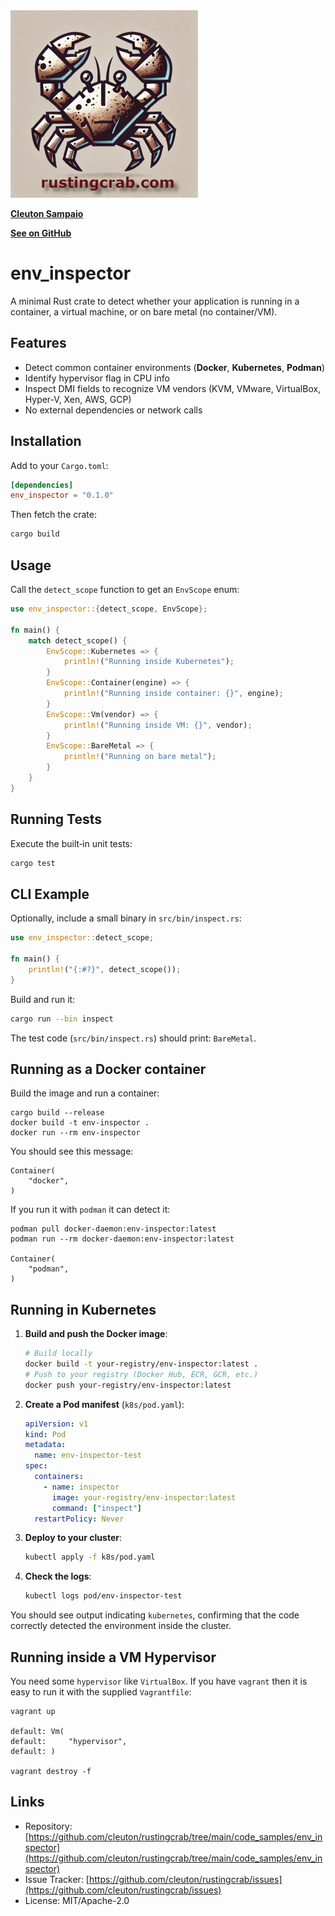 <img src="../../rusting-crab-logo.png" height=300>


[**Cleuton Sampaio**](https://linkedin.com/in/cleutonsampaio)

[**See on GitHub**](https://github.com/cleuton/rustingcrab/blob/main/code_samples/env_inspector/README.md)


# env\_inspector

A minimal Rust crate to detect whether your application is running in a container, a virtual machine, or on bare metal (no container/VM).

## Features

* Detect common container environments (**Docker**, **Kubernetes**, **Podman**)
* Identify hypervisor flag in CPU info
* Inspect DMI fields to recognize VM vendors (KVM, VMware, VirtualBox, Hyper-V, Xen, AWS, GCP)
* No external dependencies or network calls

## Installation

Add to your `Cargo.toml`:

```toml
[dependencies]
env_inspector = "0.1.0"
```

Then fetch the crate:

```bash
cargo build
```

## Usage

Call the `detect_scope` function to get an `EnvScope` enum:

```rust
use env_inspector::{detect_scope, EnvScope};

fn main() {
    match detect_scope() {
        EnvScope::Kubernetes => {
            println!("Running inside Kubernetes");
        }
        EnvScope::Container(engine) => {
            println!("Running inside container: {}", engine);
        }
        EnvScope::Vm(vendor) => {
            println!("Running inside VM: {}", vendor);
        }
        EnvScope::BareMetal => {
            println!("Running on bare metal");
        }
    }
}
```

## Running Tests

Execute the built‑in unit tests:

```bash
cargo test
```

## CLI Example

Optionally, include a small binary in `src/bin/inspect.rs`:

```rust
use env_inspector::detect_scope;

fn main() {
    println!("{:#?}", detect_scope());
}
```

Build and run it:

```bash
cargo run --bin inspect
```

The test code (`src/bin/inspect.rs`) should print: `BareMetal`.

## Running as a Docker container

Build the image and run a container: 

```
cargo build --release
docker build -t env-inspector .
docker run --rm env-inspector
```

You should see this message: 

```
Container(
    "docker",
)
```

If you run it with `podman` it can detect it: 

```
podman pull docker-daemon:env-inspector:latest
podman run --rm docker-daemon:env-inspector:latest

Container(
    "podman",
)

```

## Running in Kubernetes

1. **Build and push the Docker image**:

   ```bash
   # Build locally
   docker build -t your-registry/env-inspector:latest .
   # Push to your registry (Docker Hub, ECR, GCR, etc.)
   docker push your-registry/env-inspector:latest
   ```

2. **Create a Pod manifest** (`k8s/pod.yaml`):

   ```yaml
   apiVersion: v1
   kind: Pod
   metadata:
     name: env-inspector-test
   spec:
     containers:
       - name: inspector
         image: your-registry/env-inspector:latest
         command: ["inspect"]
     restartPolicy: Never
   ```

3. **Deploy to your cluster**:

   ```bash
   kubectl apply -f k8s/pod.yaml
   ```

4. **Check the logs**:

   ```bash
   kubectl logs pod/env-inspector-test
   ```

You should see output indicating `kubernetes`, confirming that the code correctly detected the environment inside the cluster.

## Running inside a VM Hypervisor

You need some `hypervisor` like `VirtualBox`. If you have `vagrant` then it is easy to run it with the supplied `Vagrantfile`: 

```
vagrant up

default: Vm(
default:     "hypervisor",
default: )

vagrant destroy -f
```

## Links

* Repository: [https://github.com/cleuton/rustingcrab/tree/main/code_samples/env_inspector](https://github.com/cleuton/rustingcrab/tree/main/code_samples/env_inspector)
* Issue Tracker: [https://github.com/cleuton/rustingcrab/issues](https://github.com/cleuton/rustingcrab/issues)
* License: MIT/Apache-2.0


